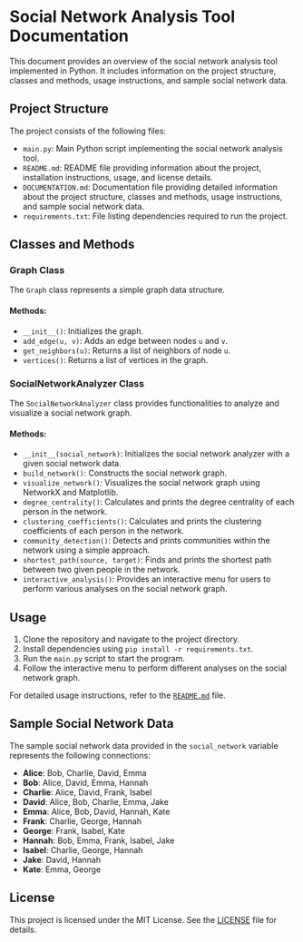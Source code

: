 # Social Network Analysis Tool Documentation

This document provides an overview of the social network analysis tool implemented in Python. It includes information on the project structure, classes and methods, usage instructions, and sample social network data.

## Project Structure

The project consists of the following files:

- `main.py`: Main Python script implementing the social network analysis tool.
- `README.md`: README file providing information about the project, installation instructions, usage, and license details.
- `DOCUMENTATION.md`: Documentation file providing detailed information about the project structure, classes and methods, usage instructions, and sample social network data.
- `requirements.txt`: File listing dependencies required to run the project.

## Classes and Methods

### Graph Class

The `Graph` class represents a simple graph data structure.

#### Methods:

- `__init__()`: Initializes the graph.
- `add_edge(u, v)`: Adds an edge between nodes `u` and `v`.
- `get_neighbors(u)`: Returns a list of neighbors of node `u`.
- `vertices()`: Returns a list of vertices in the graph.

### SocialNetworkAnalyzer Class

The `SocialNetworkAnalyzer` class provides functionalities to analyze and visualize a social network graph.

#### Methods:

- `__init__(social_network)`: Initializes the social network analyzer with a given social network data.
- `build_network()`: Constructs the social network graph.
- `visualize_network()`: Visualizes the social network graph using NetworkX and Matplotlib.
- `degree_centrality()`: Calculates and prints the degree centrality of each person in the network.
- `clustering_coefficients()`: Calculates and prints the clustering coefficients of each person in the network.
- `community_detection()`: Detects and prints communities within the network using a simple approach.
- `shortest_path(source, target)`: Finds and prints the shortest path between two given people in the network.
- `interactive_analysis()`: Provides an interactive menu for users to perform various analyses on the social network graph.

## Usage

1. Clone the repository and navigate to the project directory.
2. Install dependencies using `pip install -r requirements.txt`.
3. Run the `main.py` script to start the program.
4. Follow the interactive menu to perform different analyses on the social network graph.

For detailed usage instructions, refer to the [`README.md`](README.md) file.

## Sample Social Network Data

The sample social network data provided in the `social_network` variable represents the following connections:
- **Alice**: Bob, Charlie, David, Emma
- **Bob**: Alice, David, Emma, Hannah
- **Charlie**: Alice, David, Frank, Isabel
- **David**: Alice, Bob, Charlie, Emma, Jake
- **Emma**: Alice, Bob, David, Hannah, Kate
- **Frank**: Charlie, George, Hannah
- **George**: Frank, Isabel, Kate
- **Hannah**: Bob, Emma, Frank, Isabel, Jake
- **Isabel**: Charlie, George, Hannah
- **Jake**: David, Hannah
- **Kate**: Emma, George

## License

This project is licensed under the MIT License. See the [LICENSE](LICENSE) file for details.
